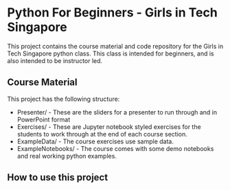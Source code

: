 # Python For Beginners - Girls in Tech Singapore

This project contains the course material and code repository for the Girls in Tech Singapore python class. This class is intended for beginners, and is also intended to be instructor led.

## Course Material

This project has the following structure:

- Presenter/ - These are the sliders for a presenter to run through and in PowerPoint format
- Exercises/ - These are Jupyter notebook styled exercises for the students to work through at the end of each course section.
- ExampleData/ - The course exercises use sample data.
- ExampleNotebooks/ - The course comes with some demo notebooks and real working python examples.

## How to use this project
